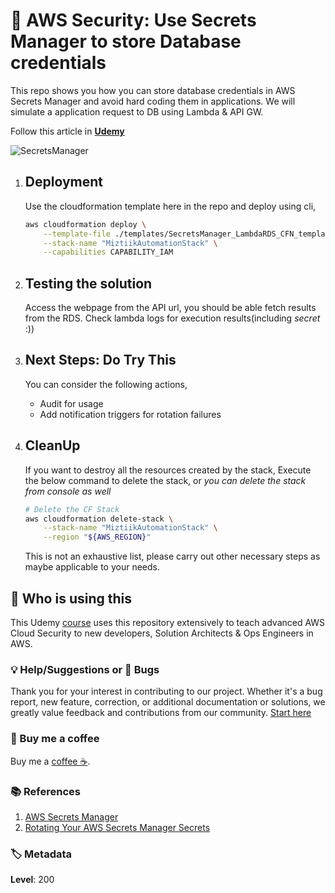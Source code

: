 # 👮 AWS Security: Use Secrets Manager to store Database credentials

This repo shows you how you can store database credentials in AWS Secrets Manager and avoid hard coding them in applications. We will simulate a application request to DB using Lambda & API GW.

Follow this article in **[Udemy][101]**

![SecretsManager](https://github.com/aws-samples/automating-governance-sample/blob/master/AWS-SecretsManager-Lambda-RDS-blog/secretsmanager_blog.png?raw=true)

1. ## Deployment

      Use the cloudformation template here in the repo and deploy using cli,

    ```bash
    aws cloudformation deploy \
        --template-file ./templates/SecretsManager_LambdaRDS_CFN_template.yml \
        --stack-name "MiztiikAutomationStack" \
        --capabilities CAPABILITY_IAM
    ```

1. ## Testing the solution

    Access the webpage from the API url, you should be able fetch results from the RDS. Check lambda logs for execution results(including _secret_ :))

1. ## Next Steps: Do Try This

    You can consider the following actions,

    - Audit for usage
    - Add notification triggers for rotation failures

1. ## CleanUp

    If you want to destroy all the resources created by the stack, Execute the below command to delete the stack, or _you can delete the stack from console as well_

    ```bash
    # Delete the CF Stack
    aws cloudformation delete-stack \
        --stack-name "MiztiikAutomationStack" \
        --region "${AWS_REGION}"
    ```

    This is not an exhaustive list, please carry out other necessary steps as maybe applicable to your needs.

## 📌 Who is using this

This Udemy [course][101] uses this repository extensively to teach advanced AWS Cloud Security to new developers, Solution Architects & Ops Engineers in AWS.

### 💡 Help/Suggestions or 🐛 Bugs

Thank you for your interest in contributing to our project. Whether it's a bug report, new feature, correction, or additional documentation or solutions, we greatly value feedback and contributions from our community. [Start here][200]

### 👋 Buy me a coffee

Buy me a [coffee ☕][900].

### 📚 References

1. [AWS Secrets Manager][1]
1. [Rotating Your AWS Secrets Manager Secrets][2]

### 🏷️ Metadata

**Level**: 200

[1]: https://aws.amazon.com/secrets-manager/

[2]: https://docs.aws.amazon.com/secretsmanager/latest/userguide/rotating-secrets.html

[100]: https://www.udemy.com/course/aws-cloud-security/?referralCode=B7F1B6C78B45ADAF77A9

[101]: https://www.udemy.com/course/aws-cloud-security-proactive-way/?referralCode=71DC542AD4481309A441

[102]: https://www.udemy.com/course/aws-cloud-development-kit-from-beginner-to-professional/?referralCode=E15D7FB64E417C547579

[103]: https://www.udemy.com/course/aws-cloudformation-basics?referralCode=93AD3B1530BC871093D6

[200]: https://github.com/miztiik/security-automation-remediate-unintended-iam-access/issues

[899]: https://www.udemy.com/user/n-kumar/

[900]: https://ko-fi.com/miztiik
